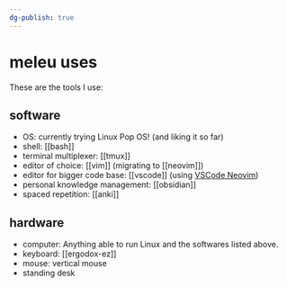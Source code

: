 ```yaml
---
dg-publish: true
---
```

# meleu uses

These are the tools I use:

## software

- OS: currently trying Linux Pop OS! (and liking it so far)
- shell: [[bash]]
- terminal multiplexer: [[tmux]]
- editor of choice: [[vim]] (migrating to [[neovim]])
- editor for bigger code base: [[vscode]] (using [VSCode Neovim](https://marketplace.visualstudio.com/items?itemName=asvetliakov.vscode-neovim))
- personal knowledge management: [[obsidian]]
- spaced repetition: [[anki]]


## hardware

- computer: Anything able to run Linux and the softwares listed above.
- keyboard: [[ergodox-ez]]
- mouse: vertical mouse
- standing desk

